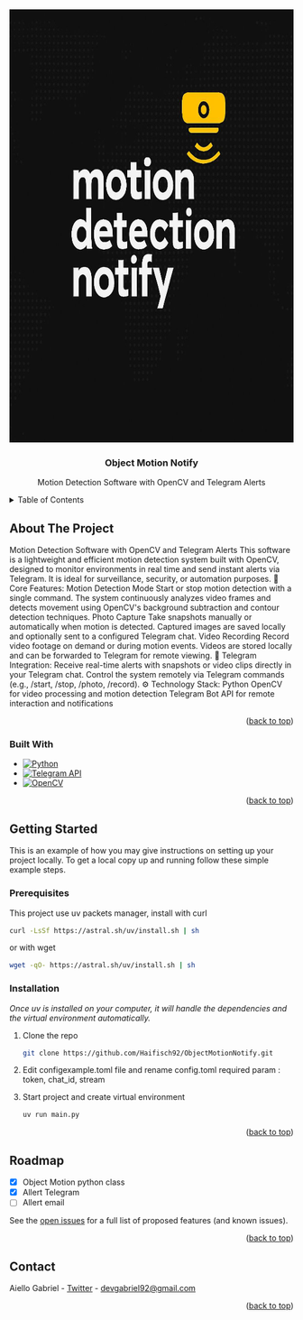 <a id="objectmotionnotify"></a>
<br />
<div align="center">
  <a href="https://github.com/Haifisch92/ObjectMotionNotify/blob/main/images/MotionDetectionNotify.jpg">
    <img src="images/MotionDetectionNotify.jpg" alt="Logo" width="768" height="768">
  </a>
  <h3 align="center">Object Motion Notify</h3>
  <p align="center">
    Motion Detection Software with OpenCV and Telegram Alerts
  </p>
</div>



<!-- TABLE OF CONTENTS -->
<details>
  <summary>Table of Contents</summary>
  <ol>
    <li>
      <a href="#about-the-project">About The Project</a>
      <ul>
        <li><a href="#built-with">Built With</a></li>
      </ul>
    </li>
    <li>
      <a href="#getting-started">Getting Started</a>
      <ul>
      	<li><a href="#prerequisites">Prerequisites</a></li>
        <li><a href="#installation">Installation</a></li>
      </ul>
    </li>
    <li><a href="#roadmap">Roadmap</a></li>
    <li><a href="#contact">Contact</a></li>
  </ol>
</details>



<!-- ABOUT THE PROJECT -->
## About The Project

Motion Detection Software with OpenCV and Telegram Alerts
This software is a lightweight and efficient motion detection system built with OpenCV, designed to monitor environments in real time and send instant alerts via Telegram. It is ideal for surveillance, security, or automation purposes.
🔧 Core Features:
Motion Detection Mode
Start or stop motion detection with a single command.
The system continuously analyzes video frames and detects movement using OpenCV's background subtraction and contour detection techniques.
Photo Capture
Take snapshots manually or automatically when motion is detected.
Captured images are saved locally and optionally sent to a configured Telegram chat.
Video Recording
Record video footage on demand or during motion events.
Videos are stored locally and can be forwarded to Telegram for remote viewing.
📲 Telegram Integration:
Receive real-time alerts with snapshots or video clips directly in your Telegram chat.
Control the system remotely via Telegram commands (e.g., /start, /stop, /photo, /record).
⚙️ Technology Stack:
Python
OpenCV for video processing and motion detection
Telegram Bot API for remote interaction and notifications

<p align="right">(<a href="#objectmotionnotify">back to top</a>)</p>

### Built With

* [![Python][Python.com]][Python-url]
* [![Telegram API][Telegram.com]][Telegram-url]
* [![OpenCV][OpenCV.com]][OpenCV-url]


<p align="right">(<a href="#objectmotionnotify">back to top</a>)</p>

<!-- GETTING STARTED -->

## Getting Started

This is an example of how you may give instructions on setting up your project locally.
To get a local copy up and running follow these simple example steps.

### Prerequisites

This project use uv packets manager, install with curl
   ```sh
   curl -LsSf https://astral.sh/uv/install.sh | sh
   ```
or with wget
   ```sh
   wget -qO- https://astral.sh/uv/install.sh | sh
   ```

### Installation

_Once uv is installed on your computer, it will handle the dependencies and the virtual environment automatically._

1. Clone the repo
   ```sh
   git clone https://github.com/Haifisch92/ObjectMotionNotify.git
   ```
2. Edit configexample.toml file and rename config.toml required param : token, chat_id, stream 

3. Start project and create virtual environment
   ```sh
   uv run main.py
   ```

<p align="right">(<a href="#objectmotionnotify">back to top</a>)</p>

<!-- ROADMAP -->
## Roadmap

- [x] Object Motion python class
- [x] Allert Telegram
- [ ] Allert email

See the [open issues](https://github.com/Haifisch92/ObjectMotionNotify/issues) for a full list of proposed features (and known issues).

<p align="right">(<a href="#objectmotionnotify">back to top</a>)</p>

<!-- CONTACT -->
## Contact

Aiello Gabriel - [Twitter](https://twitter.com/haifisch_92) - devgabriel92@gmail.com

<p align="right">(<a href="#objectmotionnotify">back to top</a>)</p>


<!-- MARKDOWN LINKS & IMAGES -->
<!-- https://www.markdownguide.org/basic-syntax/#reference-style-links -->
[product-screenshot]: images/screenshot.png


[Python.com]: https://img.shields.io/badge/python-3670A0?style=for-the-badge&logo=python&logoColor=white
[Python-url]: https://www.python.org/ 
[Telegram.com]: https://img.shields.io/badge/Telegram-2CA5E0?style=for-the-badge&logo=telegram&logoColor=white
[Telegram-url]: https://core.telegram.org/  
[OpenCV.com]: https://img.shields.io/badge/OpenCV-27338e?style=for-the-badge&logo=OpenCV&logoColor=white
[OpenCV-url]: https://opencv.org/

